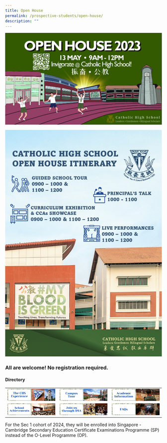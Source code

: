 ```yaml
---
title: Open House
permalink: /prospective-students/open-house/
description: ""
---
```

![](/images/open%20house%20ppt%20(9to16)_final.jpg)

![](/images/chs%20open%20house%20program%202023.jpeg)
### All are welcome! No registration required.


#### Directory

|  	|  	|  	|
|---	|---	|---	|
| [![](/images/oh2.png)](/chs-experience/)| [![](/images/oh3.png)](/about/Our-CHS-Campus/)|  [![](/images/oh5.png)](/chs-academic-info/)|
|[![](/images/oh6.png)](/secondary/awards-and-achievements/academic-achievements/)| [![](/images/oh7.png)](/prospective-students/Sec-Admission/direct-school-admission/)| [![](/images/oh8.png)](/secondary/faqs/)|

For the Sec 1 cohort of 2024, they will be enrolled into Singapore - Cambridge Secondary Education Certificate Examinations Programme (SP) instead of the O-Level Programme (OP).